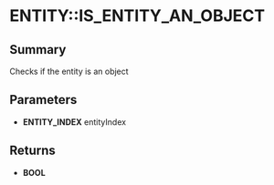 # ENTITY::IS_ENTITY_AN_OBJECT

## Summary
Checks if the entity is an object

## Parameters
* **ENTITY_INDEX** entityIndex

## Returns
* **BOOL**